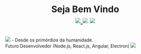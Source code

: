 <h1 align="center">Seja Bem Vindo<br>
<a href="https://www.linkedin.com/in/hermiro-junior-601bb735/">
  <img src="https://camo.githubusercontent.com/06545c27e7839e364dd109cfedf1c1fe93fca3bc/68747470733a2f2f696d672e736869656c64732e696f2f62616467652f2d4c696e6b6564496e2d626c75653f7374796c653d666c6174266c6f676f3d4c696e6b6564696e266c6f676f436f6c6f723d7768697465266c696e6b3d68747470733a2f2f7777772e6c696e6b6564696e2e636f6d2f696e2f726562656363616d616e7a692f">
</a><a href="mailto:hermirofsjr@gmail.com"><img src="https://camo.githubusercontent.com/dc2123e2140118ba042e380f4aa9b701a9b3df65/68747470733a2f2f696d672e736869656c64732e696f2f62616467652f2d476d61696c2d6331343433383f7374796c653d666c6174266c6f676f3d476d61696c266c6f676f436f6c6f723d7768697465266c696e6b3d6d61696c746f3a726562656363616d616e7a6940676d61696c2e636f6d"></a>
<a>
  <img src="https://img.shields.io/badge/WHATSAPP-%2325D366.svg?&style=for-the-badge&logo=whatsapp&logoColor=white">
 </a>
</h1><br>
<img src="https://img.shields.io/badge/ADVPL-Nivel%3A%20S%C3%AAnior-brightgreen">
- Desde os primórdios da humanidade.<br>
Futuro Desenvolvedor (Node.js, React.js, Angular, Electron)

<img src="https://img.shields.io/static/v1?label=TOTVS%20Protheus&message=Conteúdos%20sobre%20desenvolvimento%20ADVPL&color=blue&style=flat-square">
